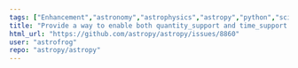 ```yaml
---
tags: ["Enhancement","astronomy","astrophysics","astropy","python","science","visualization"]
title: "Provide a way to enable both quantity_support and time_support in one go"
html_url: "https://github.com/astropy/astropy/issues/8860"
user: "astrofrog"
repo: "astropy/astropy"
---
```


